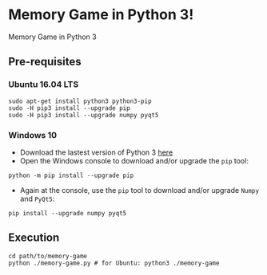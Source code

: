 # Memory Game in Python 3!
Memory Game in Python 3

## Pre-requisites

### Ubuntu 16.04 LTS
```
sudo apt-get install python3 python3-pip
sudo -H pip3 install --upgrade pip
sudo -H pip3 install --upgrade numpy pyqt5
```

### Windows 10
- Download the lastest version of Python 3 [here](https://www.python.org/downloads/)
- Open the Windows console to download and/or upgrade the `pip` tool:    
```
python -m pip install --upgrade pip
```     
- Again at the console, use the `pip` tool to download and/or upgrade `Numpy` and `PyQt5`:     
```
pip install --upgrade numpy pyqt5
```

## Execution

```
cd path/to/memory-game
python ./memory-game.py # for Ubuntu: python3 ./memory-game
```
